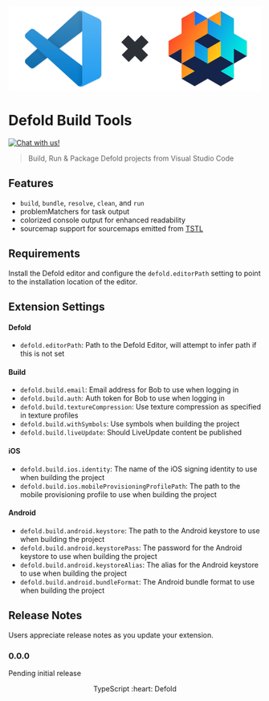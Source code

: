 <p align="center">
  <img src="images/header.png" alt="VS Code X Defold">
</p>

# Defold Build Tools
<a href="https://discord.gg/eukcq5m"><img alt="Chat with us!" src="https://img.shields.io/discord/766898804896038942.svg?colorB=7581dc&logo=discord&logoColor=white"></a>
> Build, Run & Package Defold projects from Visual Studio Code

## Features
- `build`, `bundle`, `resolve`, `clean`, and `run`
- problemMatchers for task output
- colorized console output for enhanced readability
- sourcemap support for sourcemaps emitted from [TSTL](https://github.com/TypeScriptToLua/TypeScriptToLua)

## Requirements

Install the Defold editor and configure the `defold.editorPath` setting to point to the installation location of the editor.

## Extension Settings

#### Defold

* `defold.editorPath`: Path to the Defold Editor, will attempt to infer path if this is not set

#### Build

* `defold.build.email`: Email address for Bob to use when logging in
* `defold.build.auth`: Auth token for Bob to use when logging in
* `defold.build.textureCompression`: Use texture compression as specified in texture profiles
* `defold.build.withSymbols`: Use symbols when building the project
* `defold.build.liveUpdate`: Should LiveUpdate content be published

#### iOS

* `defold.build.ios.identity`: The name of the iOS signing identity to use when building the project
* `defold.build.ios.mobileProvisioningProfilePath`: The path to the mobile provisioning profile to use when building the project

#### Android

* `defold.build.android.keystore`: The path to the Android keystore to use when building the project
* `defold.build.android.keystorePass`: The password for the Android keystore to use when building the project
* `defold.build.android.keystoreAlias`: The alias for the Android keystore to use when building the project
* `defold.build.android.bundleFormat`: The Android bundle format to use when building the project

## Release Notes

Users appreciate release notes as you update your extension.

### 0.0.0

Pending initial release

<p align="center" class="h4">
  TypeScript :heart: Defold
</p>
